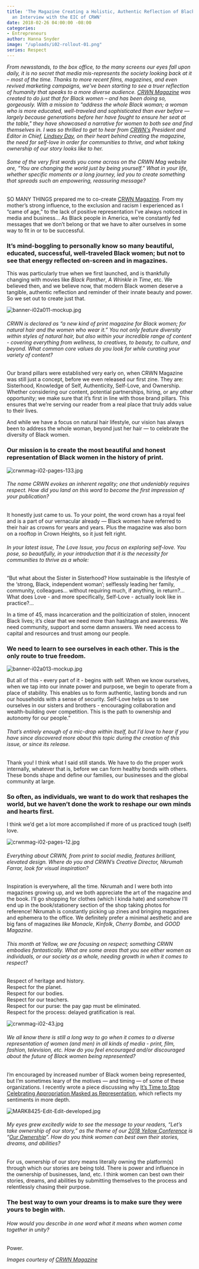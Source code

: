 ```yaml
---
title: 'The Magazine Creating a Holistic, Authentic Reflection of Black Women in Media:
  an Interview with the EIC of CRWN'
date: 2018-02-26 04:00:00 -08:00
categories:
- Entrepreneurs
author: Hanna Snyder
image: "/uploads/i02-rollout-01.png"
series: Respect
---
```


*From newsstands, to the box office, to the many screens our eyes fall upon daily, it is no secret that media mis-represents the society looking back at it – most of the time. Thanks to more recent films, magazines, and even revived marketing campaigns, we've been starting to see a truer reflection of humanity that speaks to a more diverse audience. [CRWN Magazine](https://crwnmag.com/) was created to do just that for Black women – and has been doing so, gorgeously. With a mission to "address the whole Black woman; a woman who is more educated, well-traveled and sophisticated than ever before — largely because generations before her have fought to ensure her seat at the table," they have showcased a narrative for women to both see and find themselves in. I was so thrilled to get to hear from [CRWN's](https://crwnmag.com/) President and Editor in Chief, [Lindsey Day](https://www.instagram.com/lindseydayy/), on their heart behind creating the magazine, the need for self-love in order for communities to thrive, and what taking ownership of our story looks like to her.*

###### Some of the very first words you come across on the CRWN Mag website are, “You are changing the world just by being yourself.” What in your life, whether specific moments or a long journey, led you to create something that spreads such an empowering, reassuring message?

SO MANY THINGS prepared me to co-create [CRWN Magazine](https://crwnmag.com/). From my mother’s strong influence, to the exclusion and racism I experienced as I “came of age,” to the lack of positive representation I’ve always noticed in media and business… As Black people in America, we’re constantly fed messages that we don’t belong or that we have to alter ourselves in some way to fit in or to be successful.

### It’s mind-boggling to personally know so many beautiful, educated, successful, well-traveled Black women; but not to see that energy reflected on-screen and in magazines.

This was particularly true when we first launched, and is thankfully changing with movies like *Black Panther*, *A Wrinkle in Time*, etc. We believed then, and we believe now, that modern Black women deserve a tangible, authentic reflection and reminder of their innate beauty and power. So we set out to create just that.

![banner-i02a011-mockup.jpg](/uploads/banner-i02a011-mockup.jpg)

###### CRWN is declared as “a new kind of print magazine for Black women; for natural hair and the women who wear it.” You not only feature diversity within styles of natural hair, but also within your incredible range of content - covering everything from wellness, to creatives, to beauty, to culture, and beyond. What common core values do you look for while curating your variety of content?

Our brand pillars were established very early on, when CRWN Magazine was still just a concept, before we even released our first zine. They are: Sisterhood, Knowledge of Self, Authenticity, Self-Love, and Ownership. Whether considering our content, potential partnerships, hiring, or any other opportunity; we make sure that it’s first in line with those brand pillars. This ensures that we’re serving our reader from a real place that truly adds value to their lives.

And while we have a focus on natural hair lifestyle, our vision has always been to address the whole woman, beyond just her hair — to celebrate the diversity of Black women.

### Our mission is to create the most beautiful and honest representation of Black women in the history of print.

![crwnmag-i02-pages-133.jpg](/uploads/crwnmag-i02-pages-133.jpg)

###### The name CRWN evokes an inherent regality; one that undeniably requires respect. How did you land on this word to become the first impression of your publication?

It honestly just came to us. To your point, the word crown has a royal feel and is a part of our vernacular already — Black women have referred to their hair as crowns for years and years. Plus the magazine was also born on a rooftop in Crown Heights, so it just felt right.

###### In your latest issue, *The Love Issue*, you focus on exploring self-love. You pose, so beautifully, in your introduction that it is the necessity for communities to thrive as a whole:

“But what about the Sister in Sisterhood? How sustainable is the lifestyle of the ‘strong, Black, independent woman’; selflessly leading her family, community, colleagues… without requiring much, if anything, in return?... What does Love - and more specifically, Self-Love - actually look like in practice?...

In a time of 45, mass incarceration and the politicization of stolen, innocent Black lives; it’s clear that we need more than hashtags and awareness. We need community, support and some damn answers. We need access to capital and resources and trust among our people.

### We need to learn to see ourselves in each other. This is the only route to true freedom.

![banner-i02a013-mockup.jpg](/uploads/banner-i02a013-mockup.jpg)

But all of this - every part of it - begins with self. When we know ourselves, when we tap into our innate power and purpose, we begin to operate from a place of stability. This enables us to form authentic, lasting bonds and run our households with a sense of security. Self-Love helps us to see ourselves in our sisters and brothers - encouraging collaboration and wealth-building over competition. This is the path to ownership and autonomy for our people.”

###### That’s entirely enough of a mic-drop within itself, but I’d love to hear if you have since discovered more about this topic during the creation of this issue, or since its release.

Thank you! I think what I said still stands. We have to do the proper work internally, whatever that is, before we can form healthy bonds with others. These bonds shape and define our families, our businesses and the global community at large.

### So often, as individuals, we want to do work that reshapes the world, but we haven’t done the work to reshape our own minds and hearts first.

I think we’d get a lot more accomplished if more of us practiced tough (self) love.

![crwnmag-i02-pages-12.jpg](/uploads/crwnmag-i02-pages-12.jpg)

###### Everything about CRWN, from print to social media, features brilliant, elevated design. Where do you and CRWN’s Creative Director, Nkrumah Farrar, look for visual inspiration?

Inspiration is everywhere, all the time. Nkrumah and I were both into magazines growing up, and we both appreciate the art of the magazine and the book. I’ll go shopping for clothes (which I kinda hate) and somehow I’ll end up in the book/stationery section of the shop taking photos for reference! Nkrumah is constantly picking up zines and bringing magazines and ephemera to the office. We definitely prefer a minimal aesthetic and are big fans of magazines *like Monacle*, *Kinfolk*, *Cherry Bombe,* and *GOOD Magazine*.

###### This month at Yellow, we are focusing on respect; something CRWN embodies fantastically. What are some areas that you see either women as individuals, or our society as a whole, needing growth in when it comes to respect?

Respect of heritage and history.  
Respect for the planet.  
Respect for our bodies.  
Respect for our teachers.  
Respect for our purse: the pay gap must be eliminated.  
Respect for the process: delayed gratification is real.

![crwnmag-i02-43.jpg](/uploads/crwnmag-i02-43.jpg)

###### We all know there is still a long way to go when it comes to a diverse representation of women (and men) in all kinds of media - print, film, fashion, television, etc. How do you feel encouraged and/or discouraged about the future of Black women being represented?

I’m encouraged by increased number of Black women being represented, but I’m sometimes leary of the motives — and timing — of some of these organizations. I recently wrote a piece discussing why [It’s Time to Stop Celebrating Appropriation Masked as Representation](https://crwnmag.com/blog/2018/2/fake-love-why-im-sick-of-appropriation-masked-as-representation), which reflects my sentiments in more depth.

![MARK8425-Edit-Edit-developed.jpg](/uploads/MARK8425-Edit-Edit-developed.jpg)

###### My eyes grew excitedly wide to see the message to your readers, “Let’s take ownership of our story,” as the theme of our [2018 Yellow Conference](https://yellowco.co/conference/) is “[Our Ownership](https://yellowco.co/conference/)”. How do you think women can best own their stories, dreams, and abilities?

For us, ownership of our story means literally owning the platform(s) through which our stories are being told. There is power and influence in the ownership of businesses, land, etc. I think women can best own their stories, dreams, and abilities by submitting themselves to the process and relentlessly chasing their purpose.

### The best way to own your dreams is to make sure they were yours to begin with.

###### How would you describe in one word what it means when women come together in unity?

Power.

*Images courtesy of [CRWN Magazine](https://crwnmag.com/)*